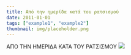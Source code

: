 ```yaml
---
title: Από την ημερίδα κατά του ρατσισμού
date: 2011-01-01
tags: ["example1", "example2"]
thumbnail: img/placeholder.png
---
```

ΑΠΟ ΤΗΝ ΗΜΕΡΙΔΑ ΚΑΤΑ ΤΟΥ ΡΑΤΣΙΣΜΟΥ 
![](http://2.bp.blogspot.com/-S4gf-fECgJg/VLd0jdzd2fI/AAAAAAAAAAM/1Yylf9DY7SU/s1600/%CE%97%CE%9C%CE%95%CE%A1%CE%99%CE%94%CE%91%2B%CE%9A%CE%91%CE%A4%CE%91%2B%CE%A4%CE%9F%CE%A5%2B%CE%A1%CE%91%CE%A4%CE%A3%CE%99%CE%A3%CE%9C%CE%9F%CE%A5.JPG)
